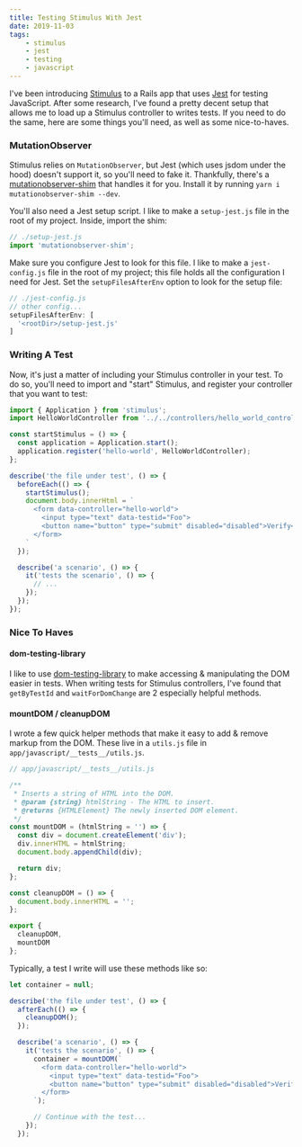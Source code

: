 ```yaml
---
title: Testing Stimulus With Jest
date: 2019-11-03
tags:
    - stimulus
    - jest
    - testing
    - javascript
---
```


I've been introducing [Stimulus](https://stimulusjs.org/) to a Rails app that uses [Jest](https://jestjs.io/) for testing JavaScript. After some research, I've found a pretty decent setup that allows me to load up a Stimulus controller to writes tests. If you need to do the same, here are some things you'll need, as well as some nice-to-haves.

### MutationObserver
Stimulus relies on `MutationObserver`, but Jest (which uses jsdom under the hood) doesn't support it, so you'll need to fake it. Thankfully, there's a [mutationobserver-shim](https://www.npmjs.com/package/`mutationobserver-shim`) that handles it for you. Install it by running `yarn i mutationobserver-shim --dev`.

You'll also need a Jest setup script. I like to make a `setup-jest.js` file in the root of my project. Inside, import the shim:

```js
// ./setup-jest.js
import 'mutationobserver-shim';
```

Make sure you configure Jest to look for this file. I like to make a `jest-config.js` file in the root of my project; this file holds all the configuration I need for Jest. Set the `setupFilesAfterEnv` option to look for the setup file:

```js
// ./jest-config.js
// other config...
setupFilesAfterEnv: [
  '<rootDir>/setup-jest.js'
]
```

### Writing A Test
Now, it's just a matter of including your Stimulus controller in your test. To do so, you'll need to import and "start" Stimulus, and register your controller that you want to test:
```js
import { Application } from 'stimulus';
import HelloWorldController from '../../controllers/hello_world_controller';

const startStimulus = () => {
  const application = Application.start();
  application.register('hello-world', HelloWorldController);
};

describe('the file under test', () => {
  beforeEach(() => {
    startStimulus();
    document.body.innerHtml = `
      <form data-controller="hello-world">
        <input type="text" data-testid="Foo">
        <button name="button" type="submit" disabled="disabled">Verify</button>
      </form>
    `
  });

  describe('a scenario', () => {
    it('tests the scenario', () => {
      // ...
    });
  });
});
```

### Nice To Haves
#### dom-testing-library
I like to use [dom-testing-library](https://testing-library.com/docs/dom-testing-library/intro) to make accessing & manipulating the DOM easier in tests. When writing tests for Stimulus controllers, I've found that `getByTestId` and `waitForDomChange` are 2 especially helpful methods.

#### mountDOM / cleanupDOM
I wrote a few quick helper methods that make it easy to add & remove markup from the DOM. These live in a `utils.js` file in `app/javascript/__tests__/utils.js`.

```js
// app/javascript/__tests__/utils.js

/**
 * Inserts a string of HTML into the DOM.
 * @param {string} htmlString - The HTML to insert.
 * @returns {HTMLElement} The newly inserted DOM element.
 */
const mountDOM = (htmlString = '') => {
  const div = document.createElement('div');
  div.innerHTML = htmlString;
  document.body.appendChild(div);

  return div;
};

const cleanupDOM = () => {
  document.body.innerHTML = '';
};

export {
  cleanupDOM,
  mountDOM
};
```

Typically, a test I write will use these methods like so:

```js
let container = null;

describe('the file under test', () => {
  afterEach(() => {
    cleanupDOM();
  });

  describe('a scenario', () => {
    it('tests the scenario', () => {
      container = mountDOM(`
        <form data-controller="hello-world">
          <input type="text" data-testid="Foo">
          <button name="button" type="submit" disabled="disabled">Verify</button>
        </form>
      `);

      // Continue with the test...
    });
  });
```

